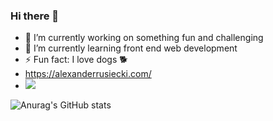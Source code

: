 ### Hi there 👋
<!--
**alexander-rusiecki/alexander-rusiecki** is a ✨ _special_ ✨ repository because its `README.md` (this file) appears on your GitHub profile.
Here are some ideas to get you started:
-->
- 🔭 I’m currently working on something fun and challenging
- 🌱 I’m currently learning front end web development
- ⚡ Fun fact: I love dogs 🐕
- https://alexanderrusiecki.com/
- ![](https://komarev.com/ghpvc/?username=alexander-rusiecki&color=blueviolet&style=flat)



![Anurag's GitHub stats](https://github-readme-stats.vercel.app/api?username=alexander-rusiecki&show_icons=true&theme=tokyonight)
